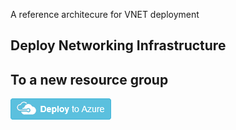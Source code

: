 A reference architecure for VNET deployment

## Deploy Networking Infrastructure
## To a new resource group  
<a href="https://portal.azure.com/#create/Microsoft.Template/uri/https%3A%2F%2Fraw.githubusercontent.com%2Fchrismackenzie%2Freference-architectures%2Fchrism%2Freference-vnet%2Ftemplates%2Fazae-virtualnetwork.azuredeploy.json" target="_blank">
<img src="https://raw.githubusercontent.com/Azure/azure-quickstart-templates/master/1-CONTRIBUTION-GUIDE/images/deploytoazure.png"/>
</a>